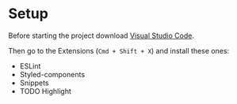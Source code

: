 # Setup

Before starting the project download [Visual Studio Code](https://code.visualstudio.com/download).

Then go to the Extensions (`Cmd + Shift + X`) and install these ones:

* ESLint
* Styled-components
* Snippets
* TODO Highlight


